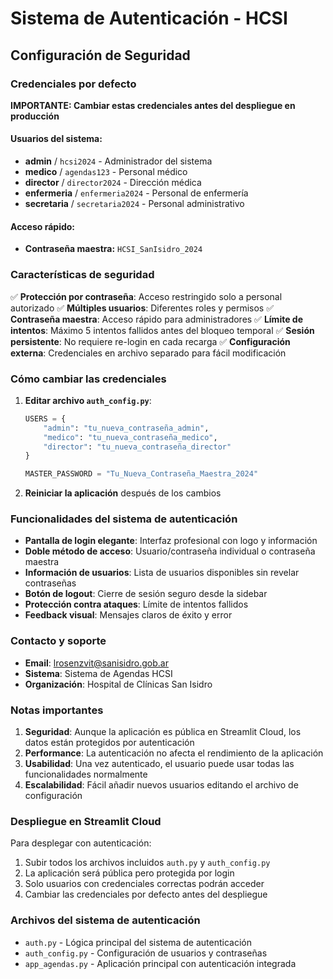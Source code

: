 # Sistema de Autenticación - HCSI
## Configuración de Seguridad

### Credenciales por defecto

**IMPORTANTE: Cambiar estas credenciales antes del despliegue en producción**

#### Usuarios del sistema:
- **admin** / `hcsi2024` - Administrador del sistema
- **medico** / `agendas123` - Personal médico  
- **director** / `director2024` - Dirección médica
- **enfermeria** / `enfermeria2024` - Personal de enfermería
- **secretaria** / `secretaria2024` - Personal administrativo

#### Acceso rápido:
- **Contraseña maestra:** `HCSI_SanIsidro_2024`

### Características de seguridad

✅ **Protección por contraseña**: Acceso restringido solo a personal autorizado
✅ **Múltiples usuarios**: Diferentes roles y permisos
✅ **Contraseña maestra**: Acceso rápido para administradores
✅ **Límite de intentos**: Máximo 5 intentos fallidos antes del bloqueo temporal
✅ **Sesión persistente**: No requiere re-login en cada recarga
✅ **Configuración externa**: Credenciales en archivo separado para fácil modificación

### Cómo cambiar las credenciales

1. **Editar archivo `auth_config.py`**:
   ```python
   USERS = {
       "admin": "tu_nueva_contraseña_admin",
       "medico": "tu_nueva_contraseña_medico",
       "director": "tu_nueva_contraseña_director"
   }
   
   MASTER_PASSWORD = "Tu_Nueva_Contraseña_Maestra_2024"
   ```

2. **Reiniciar la aplicación** después de los cambios

### Funcionalidades del sistema de autenticación

- **Pantalla de login elegante**: Interfaz profesional con logo y información
- **Doble método de acceso**: Usuario/contraseña individual o contraseña maestra
- **Información de usuarios**: Lista de usuarios disponibles sin revelar contraseñas
- **Botón de logout**: Cierre de sesión seguro desde la sidebar
- **Protección contra ataques**: Límite de intentos fallidos
- **Feedback visual**: Mensajes claros de éxito y error

### Contacto y soporte

- **Email**: lrosenzvit@sanisidro.gob.ar
- **Sistema**: Sistema de Agendas HCSI
- **Organización**: Hospital de Clínicas San Isidro

### Notas importantes

1. **Seguridad**: Aunque la aplicación es pública en Streamlit Cloud, los datos están protegidos por autenticación
2. **Performance**: La autenticación no afecta el rendimiento de la aplicación
3. **Usabilidad**: Una vez autenticado, el usuario puede usar todas las funcionalidades normalmente
4. **Escalabilidad**: Fácil añadir nuevos usuarios editando el archivo de configuración

### Despliegue en Streamlit Cloud

Para desplegar con autenticación:

1. Subir todos los archivos incluidos `auth.py` y `auth_config.py`
2. La aplicación será pública pero protegida por login
3. Solo usuarios con credenciales correctas podrán acceder
4. Cambiar las credenciales por defecto antes del despliegue

### Archivos del sistema de autenticación

- `auth.py` - Lógica principal del sistema de autenticación
- `auth_config.py` - Configuración de usuarios y contraseñas
- `app_agendas.py` - Aplicación principal con autenticación integrada
